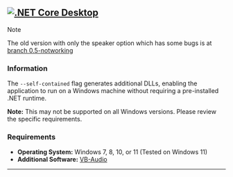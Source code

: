 [![.NET Core Desktop](https://github.com/iakzs/VirtualMicApp/actions/workflows/dotnet-desktop.yml/badge.svg)](https://github.com/iakzs/VirtualMicApp/actions/workflows/dotnet-desktop.yml)
---

> [!NOTE]  
> The old version with only the speaker option which has some bugs is at [branch 0.5-notworking](https://github.com/iakzs/VirtualMicApp/tree/0.5-notworking)

### Information

The `--self-contained` flag generates additional DLLs, enabling the application to run on a Windows machine without requiring a pre-installed .NET runtime.

**Note:** This may not be supported on all Windows versions. Please review the specific requirements.

### Requirements

- **Operating System:** Windows 7, 8, 10, or 11 (Tested on Windows 11)
- **Additional Software:** [VB-Audio](https://vb-audio.com/Cable/index.htm)

---
